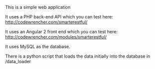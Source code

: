 This is a simple web application

It uses a PHP back-end API which you can test here:
http://codewrencher.com/smarterestful/

It uses an Angular 2 front end which you can test here:
http://codewrencher.com/modules/smarterestful/

It uses MySQL as the database.

There is a python script that loads the data initially into the database in /data_loader

